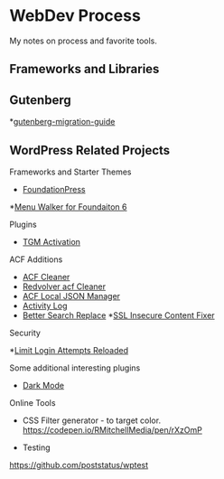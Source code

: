 # WebDev Process
My notes on process and favorite tools.

## Frameworks and Libraries


## Gutenberg 

*[gutenberg-migration-guide](https://github.com/danielbachhuber/gutenberg-migration-guide)


## WordPress Related Projects

Frameworks and Starter Themes

* [FoundationPress](https://github.com/olefredrik/FoundationPress)

*[Menu Walker for Foundaiton 6](https://wlcdesigns.com/2015/11/foundation-6-menu-walker-class-for-wordpress/)


Plugins

* [TGM Activation](http://tgmpluginactivation.com/)

ACF Additions

* [ACF Cleaner](https://github.com/1n3JgKl9pQ6cUMrW/acf-cleaner)
* [Redvolver acf Cleaner](https://github.com/filippozanardo/redvolver-acfcleaner)
* [ACF Local JSON Manager](https://github.com/khromov/acf-local-json-manager)
* [Activity Log](https://wordpress.org/plugins/aryo-activity-log/)
* [Better Search Replace](https://wordpress.org/plugins/better-search-replace/)
*[SSL Insecure Content Fixer](https://wordpress.org/plugins/ssl-insecure-content-fixer/)

Security

*[Limit Login Attempts Reloaded](https://wordpress.org/plugins/limit-login-attempts-reloaded/)


Some additional interesting plugins 

* [Dark Mode](https://wordpress.org/plugins/dark-mode/)

Online Tools
* CSS Filter generator  - to target color. https://codepen.io/RMitchellMedia/pen/rXzOmP


* Testing

https://github.com/poststatus/wptest
